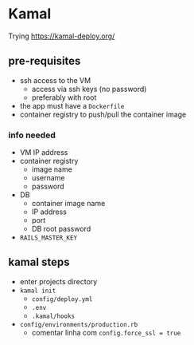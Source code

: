 # Kamal

Trying https://kamal-deploy.org/

## pre-requisites

- ssh access to the VM
    - access via ssh keys (no password)
    - preferably with root
- the app must have a `Dockerfile`
- container registry to push/pull the container image

### info needed

- VM IP address
- container registry
    - image name
    - username
    - password
- DB
    - container image name
    - IP address
    - port
    - DB root password
- `RAILS_MASTER_KEY`


## kamal steps

- enter projects directory
- `kamal init`
    - `config/deploy.yml`
    - `.env`
    - `.kamal/hooks`
- `config/environments/production.rb`
    - comentar linha com `config.force_ssl = true` 